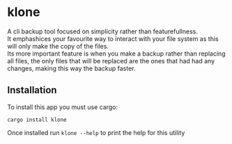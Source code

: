 # klone
A cli backup tool focused on simplicity rather than featurefullness.  
It emphashices your favourite way to interact with your file system as this will only make the copy of the files.  
Its more important feature is when you make a backup rather than replacing all files, the only files that will be replaced are the ones that had had any changes, making this way the backup faster.
## Installation  
To install this app you must use cargo:  
```
cargo install klone
```  
Once installed run `klone --help` to print the help for this utility
